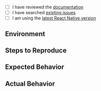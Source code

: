 <!--
  We use GitHub Issues exclusively for tracking bugs in React Native.
  Questions? Visit http://facebook.github.io/react-native/help.html
  If this issue is about documentation or the website, please file it at:
  https://github.com/facebook/react-native-website/issues/new
-->

- [ ] I have reviewed the [documentation](https://facebook.github.io/react-native)
- [ ] I have searched [existing issues](https://github.com/facebook/react-native/issues)
- [ ] I am using the [latest React Native version](https://github.com/facebook/react-native/releases)

<!-- Describe your issue in detail. -->

## Environment
<!-- Required. Run `react-native info` in your terminal and paste its contents here. -->

## Steps to Reproduce
<!-- 
  Required. Let us know how to reproduce the issue. Include a code sample, share a project, 
  or share an app that reproduces the issue using [Snack](https://snack.expo.io/).
-->

## Expected Behavior
<!-- Write what you thought would happen. -->

## Actual Behavior
<!-- Write what happened. Include screenshots if needed. If this is a regression, let us know. -->
